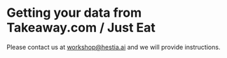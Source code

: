 # Getting your data from Takeaway.com / Just Eat 

Please contact us at workshop@hestia.ai and we will provide instructions.
